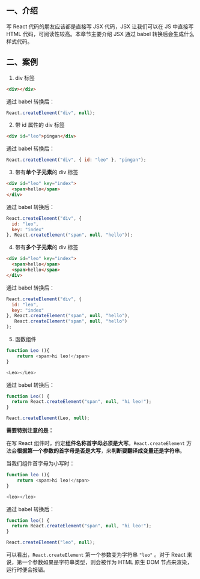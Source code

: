 
## 一、介绍
写 React 代码的朋友应该都是直接写 JSX 代码，JSX 让我们可以在 JS 中直接写 HTML 代码，可阅读性较高。本章节主要介绍 JSX 通过 babel 转换后会生成什么样式代码。

## 二、案例

1. div 标签

```html
<div></div>
```
通过 babel 转换后：

```js
React.createElement("div", null);
```

2. 带 id 属性的 div 标签

```html
<div id="leo">pingan</div>
```
通过 babel 转换后：

```js
React.createElement("div", { id: "leo" }, "pingan");
```

3. 带有**单个子元素**的 div 标签

```html
<div id="leo" key="index">
  <span>hello</span>
</div>
```
通过 babel 转换后：

```js
React.createElement("div", {
  id: "leo",
  key: "index"
}, React.createElement("span", null, "hello"));
```

4. 带有**多个子元素**的 div 标签

```html
<div id="leo" key="index">
  <span>hello</span>
  <span>hello</span>
</div>
```
通过 babel 转换后：

```js
React.createElement("div", {
  id: "leo",
  key: "index"
}, React.createElement("span", null, "hello"), 
   React.createElement("span", null, "hello")
);
```

5. 函数组件

```js
function Leo (){
	return <span>hi leo!</span>
}

<Leo></Leo>
```
通过 babel 转换后：

```js
function Leo() {
  return React.createElement("span", null, "hi leo!");
}

React.createElement(Leo, null); 
```

**需要特别注意的是：**

在写 React 组件时，约定**组件名称首字母必须是大写**。`React.createElement` 方法会**根据第一个参数的首字母是否是大写**，来**判断要翻译成变量还是字符串**。

当我们组件首字母为小写时：


```js
function leo (){
	return <span>hi leo!</span>
}

<leo></leo>
```
通过 babel 转换后：

```js
function leo() {
  return React.createElement("span", null, "hi leo!");
}

React.createElement("leo", null);
```

可以看出，`React.createElement` 第一个参数变为字符串 `"leo"` 。对于 React 来说，第一个参数如果是字符串类型，则会被作为 HTML 原生 DOM 节点来渲染，运行时便会报错。